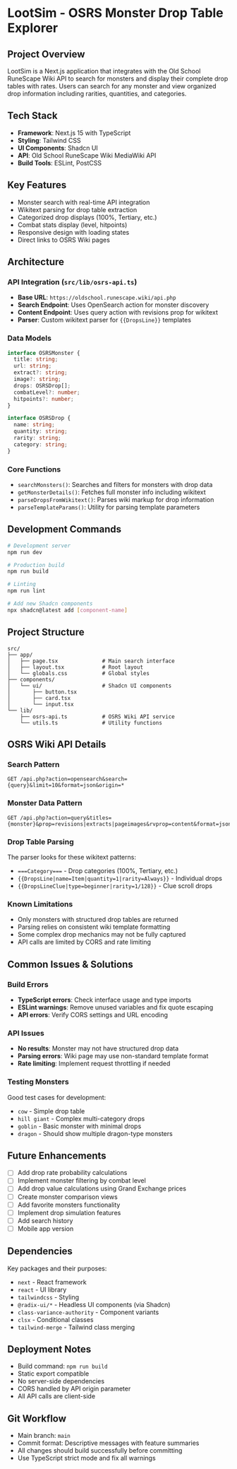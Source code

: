# LootSim - OSRS Monster Drop Table Explorer

## Project Overview
LootSim is a Next.js application that integrates with the Old School RuneScape Wiki API to search for monsters and display their complete drop tables with rates. Users can search for any monster and view organized drop information including rarities, quantities, and categories.

## Tech Stack
- **Framework**: Next.js 15 with TypeScript
- **Styling**: Tailwind CSS
- **UI Components**: Shadcn UI
- **API**: Old School RuneScape Wiki MediaWiki API
- **Build Tools**: ESLint, PostCSS

## Key Features
- Monster search with real-time API integration
- Wikitext parsing for drop table extraction
- Categorized drop displays (100%, Tertiary, etc.)
- Combat stats display (level, hitpoints)
- Responsive design with loading states
- Direct links to OSRS Wiki pages

## Architecture

### API Integration (`src/lib/osrs-api.ts`)
- **Base URL**: `https://oldschool.runescape.wiki/api.php`
- **Search Endpoint**: Uses OpenSearch action for monster discovery
- **Content Endpoint**: Uses query action with revisions prop for wikitext
- **Parser**: Custom wikitext parser for `{{DropsLine}}` templates

### Data Models
```typescript
interface OSRSMonster {
  title: string;
  url: string;
  extract?: string;
  image?: string;
  drops: OSRSDrop[];
  combatLevel?: number;
  hitpoints?: number;
}

interface OSRSDrop {
  name: string;
  quantity: string;
  rarity: string;
  category: string;
}
```

### Core Functions
- `searchMonsters()`: Searches and filters for monsters with drop data
- `getMonsterDetails()`: Fetches full monster info including wikitext
- `parseDropsFromWikitext()`: Parses wiki markup for drop information
- `parseTemplateParams()`: Utility for parsing template parameters

## Development Commands
```bash
# Development server
npm run dev

# Production build
npm run build

# Linting
npm run lint

# Add new Shadcn components
npx shadcn@latest add [component-name]
```

## Project Structure
```
src/
├── app/
│   ├── page.tsx              # Main search interface
│   ├── layout.tsx            # Root layout
│   └── globals.css           # Global styles
├── components/
│   └── ui/                   # Shadcn UI components
│       ├── button.tsx
│       ├── card.tsx
│       └── input.tsx
└── lib/
    ├── osrs-api.ts           # OSRS Wiki API service
    └── utils.ts              # Utility functions
```

## OSRS Wiki API Details

### Search Pattern
```
GET /api.php?action=opensearch&search={query}&limit=10&format=json&origin=*
```

### Monster Data Pattern  
```
GET /api.php?action=query&titles={monster}&prop=revisions|extracts|pageimages&rvprop=content&format=json&origin=*
```

### Drop Table Parsing
The parser looks for these wikitext patterns:
- `===Category===` - Drop categories (100%, Tertiary, etc.)
- `{{DropsLine|name=Item|quantity=1|rarity=Always}}` - Individual drops
- `{{DropsLineClue|type=beginner|rarity=1/128}}` - Clue scroll drops

### Known Limitations
- Only monsters with structured drop tables are returned
- Parsing relies on consistent wiki template formatting
- Some complex drop mechanics may not be fully captured
- API calls are limited by CORS and rate limiting

## Common Issues & Solutions

### Build Errors
- **TypeScript errors**: Check interface usage and type imports
- **ESLint warnings**: Remove unused variables and fix quote escaping
- **API errors**: Verify CORS settings and URL encoding

### API Issues
- **No results**: Monster may not have structured drop data
- **Parsing errors**: Wiki page may use non-standard template format
- **Rate limiting**: Implement request throttling if needed

### Testing Monsters
Good test cases for development:
- `cow` - Simple drop table
- `hill giant` - Complex multi-category drops  
- `goblin` - Basic monster with minimal drops
- `dragon` - Should show multiple dragon-type monsters

## Future Enhancements
- [ ] Add drop rate probability calculations
- [ ] Implement monster filtering by combat level
- [ ] Add drop value calculations using Grand Exchange prices
- [ ] Create monster comparison views
- [ ] Add favorite monsters functionality
- [ ] Implement drop simulation features
- [ ] Add search history
- [ ] Mobile app version

## Dependencies
Key packages and their purposes:
- `next` - React framework
- `react` - UI library
- `tailwindcss` - Styling
- `@radix-ui/*` - Headless UI components (via Shadcn)
- `class-variance-authority` - Component variants
- `clsx` - Conditional classes
- `tailwind-merge` - Tailwind class merging

## Deployment Notes
- Build command: `npm run build`
- Static export compatible
- No server-side dependencies
- CORS handled by API origin parameter
- All API calls are client-side

## Git Workflow
- Main branch: `main`
- Commit format: Descriptive messages with feature summaries
- All changes should build successfully before committing
- Use TypeScript strict mode and fix all warnings